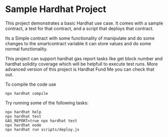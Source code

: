 # Sample Hardhat Project

This project demonstrates a basic Hardhat use case. It comes with a sample contract, a test for that contract, and a script that deploys that contract.

Its a Simple contract with some functionality of manipulate and do some changes to the
smartcontract variable it can store values and do some normal functionality.

This project can support hardhat gas report tasks like get block number and hardhat solidity coverage which will be helpfull to execute test runs. More advanced version of this project is Hardhat Fund Me you can check that out. 

To compile the code use 
```
npx hardhat compile
```
Try running some of the following tasks:

```shell
npx hardhat help
npx hardhat test
GAS_REPORT=true npx hardhat test
npx hardhat node
npx hardhat run scripts/deploy.js
```
